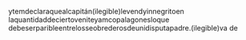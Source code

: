 ytemdeclaraquealcapitán(ilegible)levendyinnegritoen
laquantidaddeciertoveniteyamcopalagonesloque
debeserparibleentrelosseobrederosdeunidisputapadre.(ilegible)va
de